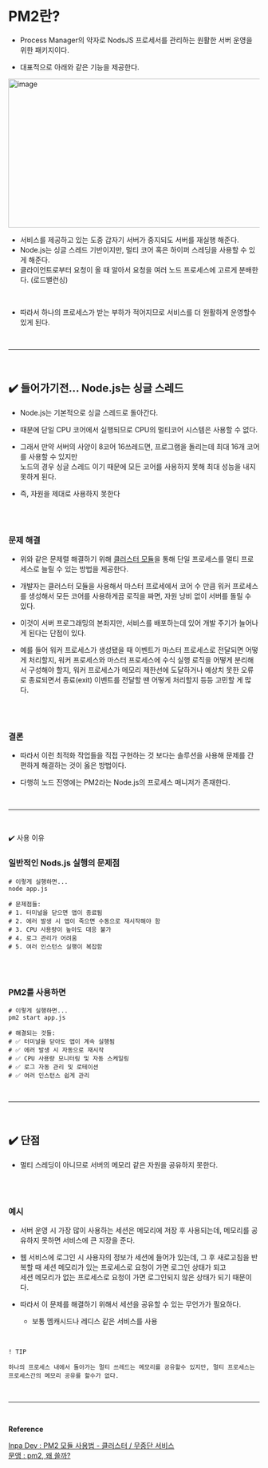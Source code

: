 # PM2란?
- Process Manager의 약자로 NodsJS 프로세서를 관리하는 원활한 서버 운영을 위한 패키지이다.

- 대표적으로 아래와 같은 기능을 제공한다.
<img width="1141" height="298" alt="image" src="https://github.com/user-attachments/assets/9ee56a73-184b-49a3-b477-2c0b900f74ca" />

- 서비스를 제공하고 있는 도중 갑자기 서버가 중지되도 서버를 재실행 해준다.
- Node.js는 싱글 스레드 기반이지만, 멀티 코어 혹은 하이퍼 스레딩을 사용할 수 있게 해준다.
- 클라이언트로부터 요청이 올 때 알아서 요청을 여러 노드 프로세스에 고르게 분배한다. (로드밸런싱)
<br>

- 따라서 하나의 프로세스가 받는 부하가 적어지므로 서비스를 더 원활하게 운영할수 있게 된다.
<br>
<hr>
<br>

## ✔️ 들어가기전... Node.js는 싱글 스레드
- Node.js는 기본적으로 싱글 스레드로 돌아간다.

- 때문에 단일 CPU 코어에서 실행되므로 CPU의 멀티코어 시스템은 사용할 수 없다.

- 그래서 만약 서버의 사양이 8코어 16쓰레드면, 프로그램을 돌리는데 최대 16개 코어를 사용할 수 있지만<br>
노드의 경우 싱글 스레드 이기 때문에 모든 코어를 사용하지 못해 최대 성능을 내지 못하게 된다.

- 즉, 자원을 제대로 사용하지 못한다
<br>
<br>

### 문제 해결
- 위와 같은 문제렬 해결하기 위해 [클러스터 모듈](https://inpa.tistory.com/entry/NODE-%F0%9F%93%9A-cluster-%EB%AA%A8%EB%93%88-%EC%BD%94%EC%96%B4%EB%A5%BC-%EC%B6%94%EA%B0%80%EB%A1%9C-%EC%82%AC%EC%9A%A9?category=890802)을 통해 단일 프로세스를 멀티 프로세스로 늘릴 수 있는 방법을 제공한다.

- 개발자는 클러스터 모듈을 사용해서 마스터 프로세에서 코어 수 만큼 워커 프로세스를 생성해서 모든 코어를 사용하게끔 로직을 짜면, 자원 낭비 없이 서버를 돌릴 수 있다.

- 이것이 서버 프로그래밍의 본좌지만, 서비스를 배포하는데 있어 개발 주기가 늘어나게 된다는 단점이 있다.

- 예를 들어 워커 프로세스가 생성됐을 때 이벤트가 마스터 프로세스로 전달되면 어떻게 처리할지, 워커 프로세스와 마스터 프로세스에 수식 실행 로직을 어떻게 분리해서 구성해야 할지, 워커 프로세스가 메모리 제한선에 도달하거나 예상치 못한 오류로 종료되면서 종료(exit) 이벤트를 전달할 땐 어떻게 처리할지 등등 고민할 게 많다.
<br>
<br>

### 결론
- 따라서 이런 최적화 작업들을 직접 구현하는 것 보다는 솔루션을 사용해 문제를 간편하게 해결하는 것이 옳은 방법이다.

- 다행히 노드 진영에는 PM2라는 Node.js의 프로세스 매니저가 존재한다.
<br>
<hr>
<br>

✔️ 사용 이유
### 일반적인 Nods.js 실행의 문제점
```
# 이렇게 실행하면...
node app.js

# 문제점들:
# 1. 터미널을 닫으면 앱이 종료됨
# 2. 에러 발생 시 앱이 죽으면 수동으로 재시작해야 함
# 3. CPU 사용량이 높아도 대응 불가
# 4. 로그 관리가 어려움
# 5. 여러 인스턴스 실행이 복잡함
```
<br>
<br>

### PM2를 사용하면
```
# 이렇게 실행하면...
pm2 start app.js

# 해결되는 것들:
# ✅ 터미널을 닫아도 앱이 계속 실행됨
# ✅ 에러 발생 시 자동으로 재시작
# ✅ CPU 사용량 모니터링 및 자동 스케일링
# ✅ 로그 자동 관리 및 로테이션
# ✅ 여러 인스턴스 쉽게 관리
```
<br>
<hr>
<br>

## ✔️ 단점
- 멀티 스레딩이 아니므로 서버의 메모리 같은 자원을 공유하지 못한다.
<br>
<br>

### 예시
- 서버 운영 시 가장 많이 사용하는 세션은 메모리에 저장 후 사용되는데, 메모리를 공유하지 못하면 서비스에 큰 지장을 준다.

- 웹 서비스에 로그인 시 사용자의 정보가 세션에 들어가 있는데, 그 후 새로고침을 반복할 때 세션 메모리가 있는 프로세스로 요청이 가면 로그인 상태가 되고<br>
세션 메모리가 없는 프로세스로 요청이 가면 로그인되지 않은 상태가 되기 때문이다.

- 따라서 이 문제를 해결하기 위해서 세션을 공유할 수 있는 무언가가 필요하다.
  - 보통 멤캐시드나 레디스 같은 서비스를 사용
<br>

```
! TIP

하나의 프로세스 내에서 돌아가는 멀티 쓰레드는 메모리를 공유할수 있지만, 멀티 프로세스는 프로세스간의 메모리 공유를 할수가 없다.
```
<br>
<hr>
<br>

**Reference**<br>

[Inpa Dev : PM2 모듈 사용법 - 클러스터 / 무중단 서비스](https://inpa.tistory.com/entry/node-%F0%9F%93%9A-PM2-%EB%AA%A8%EB%93%88-%EC%82%AC%EC%9A%A9%EB%B2%95-%ED%81%B4%EB%9F%AC%EC%8A%A4%ED%84%B0-%EB%AC%B4%EC%A4%91%EB%8B%A8-%EC%84%9C%EB%B9%84%EC%8A%A4)<br>
[문앵 : pm2, 왜 쓸까?](https://muna76.tistory.com/259)<br>
